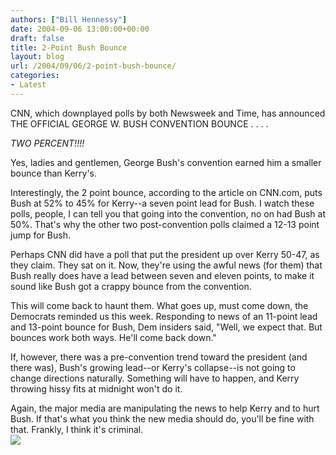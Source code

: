 ```yaml
---
authors: ["Bill Hennessy"]
date: 2004-09-06 13:00:00+00:00
draft: false
title: 2-Point Bush Bounce
layout: blog
url: /2004/09/06/2-point-bush-bounce/
categories:
- Latest
---
```


CNN, which downplayed polls by both Newsweek and Time, has announced THE OFFICIAL GEORGE W. BUSH CONVENTION BOUNCE . . . .  
  
_TWO PERCENT!!!!_  
  
Yes, ladies and gentlemen, George Bush's convention earned him a smaller bounce than Kerry's.    
  
Interestingly, the 2 point bounce, according to the article on CNN.com, puts Bush at 52% to 45% for Kerry--a seven point lead for Bush.  I watch these polls, people, I can tell you that going into the convention, no on had Bush at 50%.  That's why the other two post-convention polls claimed a 12-13 point jump for Bush.   
  
Perhaps CNN did have a poll that put the president up over Kerry 50-47, as they claim.  They sat on it.  Now, they're using the awful news (for them) that Bush really does have a lead between seven and eleven points, to make it sound like Bush got a crappy bounce from the convention.    
  
This will come back to haunt them.  What goes up, must come down, the Democrats reminded us this week. Responding to news of an 11-point lead and 13-point bounce for Bush, Dem insiders said, "Well, we expect that.  But bounces work both ways. He'll come back down."  
  
If, however, there was a pre-convention trend toward the president (and there was), Bush's growing lead--or Kerry's collapse--is not going to change directions naturally.  Something will have to happen, and Kerry throwing hissy fits at midnight won't do it.  
  
Again, the major media are manipulating the news to help Kerry and to hurt Bush.  If that's what you think the new media should do, you'll be fine with that.  Frankly, I think it's criminal.    
![](https://blog.billhennessy.com/aggbug.aspx?PostID=589)

